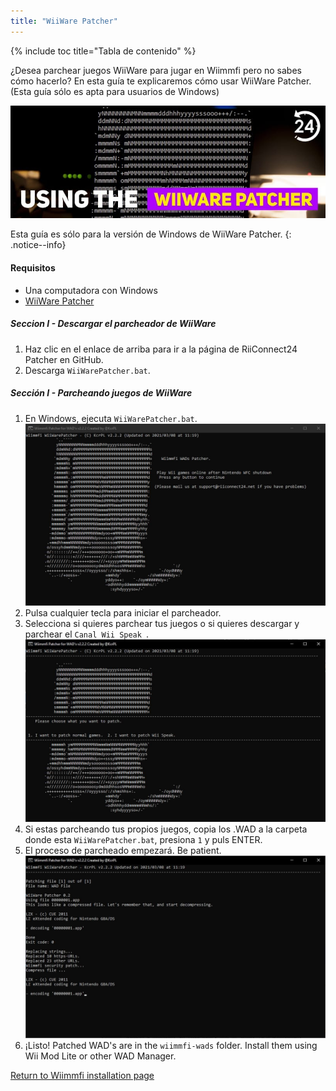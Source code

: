 ```yaml
---
title: "WiiWare Patcher"
---
```


{% include toc title="Tabla de contenido" %}

¿Desea parchear juegos WiiWare para jugar en Wiimmfi pero no sabes cómo hacerlo? En esta guía te explicaremos cómo usar WiiWare Patcher. (Esta guía sólo es apta para usuarios de Windows)

![Usando el WiiWare Patcher](/images/rc24_using_the_wiiware_patcher.jpg)

Esta guía es sólo para la versión de Windows de WiiWare Patcher.
{: .notice--info}

#### Requisitos

* Una computadora con Windows
* [WiiWare Patcher](https://github.com/RiiConnect24/WiiWare-Patcher/releases)

##### Seccion I - Descargar el parcheador de WiiWare

1. Haz clic en el enlace de arriba para ir a la página de RiiConnect24 Patcher en GitHub.
2. Descarga `WiiWarePatcher.bat`.

##### Sección I - Parcheando juegos de WiiWare

1. En Windows, ejecuta `WiiWarePatcher.bat`. ![Menú principal de WiiWare Patcher](/images/WiiWare-Patcher/1.JPG)
2. Pulsa cualquier tecla para iniciar el parcheador.
3. Selecciona si quieres parchear tus juegos o si quieres descargar y parchear el `Canal Wii Speak `. ![Selecciona el modo de parcheo](/images/WiiWare-Patcher/2.JPG)
4. Si estas parcheando tus propios juegos, copia los .WAD a la carpeta donde esta `WiiWarePatcher.bat`, presiona `1` y puls ENTER.
5. El proceso de parcheado empezará. Be patient. ![Parcheando...](/images/WiiWare-Patcher/3.JPG)
6. ¡Listo! Patched WAD's are in the `wiimmfi-wads` folder. Install them using Wii Mod Lite or other WAD Manager.

[Return to Wiimmfi installation page](wiimmfi)
